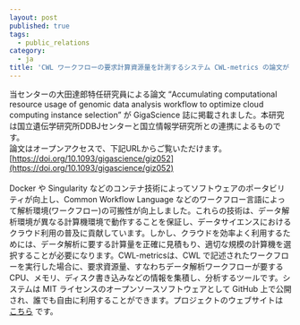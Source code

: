 ```yaml
---
layout: post
published: true
tags:
  - public_relations
category:
  - ja
title: 'CWL ワークフローの要求計算資源量を計測するシステム CWL-metrics の論文が GigaScience 誌に掲載されました'
---
```

当センターの大田達郎特任研究員による論文 “Accumulating computational resource usage of genomic data analysis workflow to optimize cloud computing instance selection” が GigaScience 誌に掲載されました。本研究は国立遺伝学研究所DDBJセンターと国立情報学研究所との連携によるものです。  
論文はオープンアクセスで、下記URLからご覧いただけます。  
[https://doi.org/10.1093/gigascience/giz052](https://doi.org/10.1093/gigascience/giz052)  
<br />
Docker や Singularity などのコンテナ技術によってソフトウェアのポータビリティが向上し、Common Workflow Language などのワークフロー言語によって解析環境(ワークフロー)の可搬性が向上しました。これらの技術は、データ解析環境が異なる計算機環境で動作することを保証し、データサイエンスにおけるクラウド利用の普及に貢献しています。しかし、クラウドを効率よく利用するためには、データ解析に要する計算量を正確に見積もり、適切な規模の計算機を選択することが必要になります。CWL-metricsは、CWL で記述されたワークフローを実行した場合に、要求資源量、すなわちデータ解析ワークフローが要するCPU、メモリ、ディスク書き込みなどの情報を集積し、分析するツールです。システムは MIT ライセンスのオープンソースソフトウェアとして GitHub 上で公開され、誰でも自由に利用することができます。プロジェクトのウェブサイトは [こちら](https://inutano.github.io) です。
